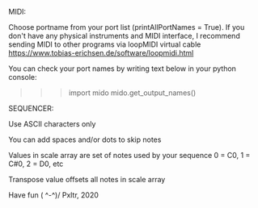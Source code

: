 MIDI:

Choose portname from your port list (printAllPortNames = True).
If you don't have any physical instruments and MIDI interface,
I recommend sending MIDI to other programs via loopMIDI virtual cable
https://www.tobias-erichsen.de/software/loopmidi.html

You can check your port names by writing text below in your python console:
>>> import mido
>>> mido.get_output_names()

SEQUENCER:

Use ASCII characters only

You can add spaces and/or dots to skip notes

Values in scale array are set of notes used by your sequence
0 = C0, 1 = C#0, 2 = D0, etc

Transpose value offsets all notes in scale array

Have fun ( ^-^)/
Pxltr, 2020
